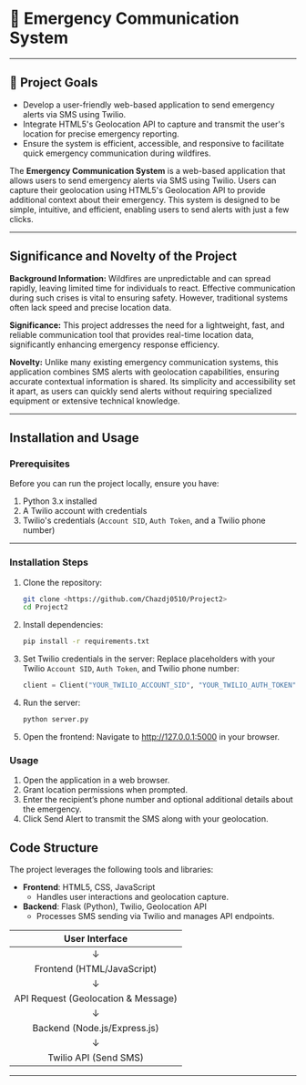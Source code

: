 # 📢 Emergency Communication System

---

## 🚀 **Project Goals**
   - Develop a user-friendly web-based application to send emergency alerts via SMS using Twilio.
   - Integrate HTML5's Geolocation API to capture and transmit the user's location for precise emergency reporting.
   - Ensure the system is efficient, accessible, and responsive to facilitate quick emergency communication during wildfires.

The **Emergency Communication System** is a web-based application that allows users to send emergency alerts via SMS using Twilio. Users can capture their geolocation using HTML5's Geolocation API to provide additional context about their emergency. This system is designed to be simple, intuitive, and efficient, enabling users to send alerts with just a few clicks.

---

## Significance and Novelty of the Project
**Background Information:**
Wildfires are unpredictable and can spread rapidly, leaving limited time for individuals to react. Effective communication during such crises is vital to ensuring safety. However, traditional systems often lack speed and precise location data.

**Significance:**
This project addresses the need for a lightweight, fast, and reliable communication tool that provides real-time location data, significantly enhancing emergency response efficiency.

**Novelty:**
Unlike many existing emergency communication systems, this application combines SMS alerts with geolocation capabilities, ensuring accurate contextual information is shared. Its simplicity and accessibility set it apart, as users can quickly send alerts without requiring specialized equipment or extensive technical knowledge.


---

## Installation and Usage
### Prerequisites
Before you can run the project locally, ensure you have:

1. Python 3.x installed  
2. A Twilio account with credentials
3. Twilio's credentials (`Account SID`, `Auth Token`, and a Twilio phone number)

---

### Installation Steps

1. Clone the repository:
   ```bash
   git clone <https://github.com/Chazdj0510/Project2>
   cd Project2
2. Install dependencies:
   ```bash
   pip install -r requirements.txt
3. Set Twilio credentials in the server: Replace placeholders with your Twilio `Account SID`, `Auth Token`, and Twilio phone number:
   ```python
   client = Client("YOUR_TWILIO_ACCOUNT_SID", "YOUR_TWILIO_AUTH_TOKEN")
4. Run the server:
   ```bash
   python server.py
5. Open the frontend: Navigate to http://127.0.0.1:5000 in your browser.

### Usage
1. Open the application in a web browser.
2. Grant location permissions when prompted.
3. Enter the recipient’s phone number and optional additional details about the emergency.
4. Click Send Alert to transmit the SMS along with your geolocation.

## Code Structure
The project leverages the following tools and libraries:

- **Frontend**: HTML5, CSS, JavaScript
   - Handles user interactions and geolocation capture.
- **Backend**: Flask (Python), Twilio, Geolocation API
   - Processes SMS sending via Twilio and manages API endpoints.

| User Interface            |
| :--------------------:    |
|   ↓                        |
| Frontend (HTML/JavaScript) |
|   ↓                                  |
| API Request (Geolocation & Message)  |
|   ↓                    |
| Backend (Node.js/Express.js)  |
|   ↓                    |
| Twilio API (Send SMS)  |

---
